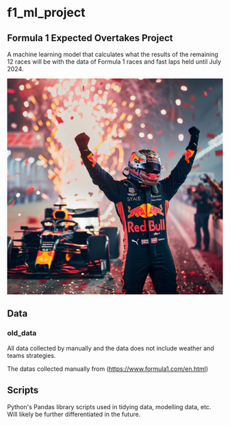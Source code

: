 # f1_ml_project

## Formula 1 Expected Overtakes Project

A machine learning model that calculates what the results of the remaining 12 races will be with the data of Formula 1 races and fast laps held until July 2024.

![Project Image](mv1.png)

## Data

### old_data

All data collected by manually and the data does not include weather and teams strategies.

The datas collected manually from (https://www.formula1.com/en.html)


## Scripts

Python's Pandas library scripts used in tidying data, modelling data, etc. Will likely be further differentiated in the future.
